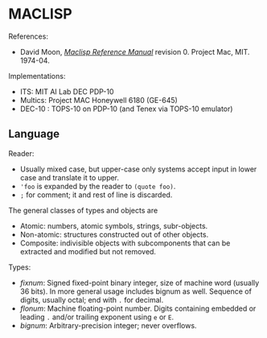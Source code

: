 MACLISP
=======

References:
- David Moon, [_Maclisp Reference Manual_][moonual] revision 0.
  Project Mac, MIT. 1974-04.

Implementations:
- ITS: MIT AI Lab DEC PDP-10
- Multics: Project MAC Honeywell 6180 (GE-645)
- DEC-10 : TOPS-10 on PDP-10 (and Tenex via TOPS-10 emulator)


Language
--------

Reader:
- Usually mixed case, but upper-case only systems accept input in
  lower case and translate it to upper.
- `'foo` is expanded by the reader to `(quote foo)`.
- `;` for comment; it and rest of line is discarded.

The general classes of types and objects are
- Atomic: numbers, atomic symbols, strings, subr-objects.
- Non-atomic: structures constructed out of other objects.
- Composite: indivisible objects with subcomponents that can be
  extracted and modified but not removed.

Types:
- _fixnum_: Signed fixed-point binary integer, size of machine word
  (usually 36 bits). In more general usage includes bignum as well.
  Sequence of digits, usually octal; end with `.` for decimal.
- _flonum_: Machine floating-point number. Digits containing embedded
  or leading `.` and/or trailing exponent using `e` or `E`.
- _bignum_: Arbitrary-precision integer; never overflows.



<!-------------------------------------------------------------------->
[moonual]: https://en.wikipedia.org/wiki/David_A._Moon
